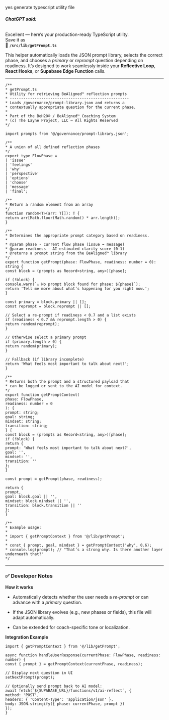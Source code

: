 yes generate typescript utility file

###### **ChatGPT said:**

Excellent — here’s your production-ready TypeScript utility.  
 Save it as  
 📄 **`/src/lib/getPrompt.ts`**

This helper automatically loads the JSON prompt library, selects the correct phase, and chooses a *primary* or *reprompt* question depending on readiness. It’s designed to work seamlessly inside your **Reflective Loop**, **React Hooks**, or **Supabase Edge Function** calls.

---

`/**`  
 `* getPrompt.ts`  
 `* Utility for retrieving BeAligned™ reflection prompts`  
 `* -----------------------------------------------------`  
 `* Loads /governance/prompt-library.json and returns a`  
 `* contextually appropriate question for the current phase.`  
 `*`  
 `* Part of the BeH2O® / BeAligned™ Coaching System`  
 `* (c) The Layne Project, LLC — All Rights Reserved`  
 `*/`

`import prompts from '@/governance/prompt-library.json';`

`/**`  
 `* A union of all defined reflection phases`  
 `*/`  
`export type FlowPhase =`  
  `| 'issue'`  
  `| 'feelings'`  
  `| 'why'`  
  `| 'perspective'`  
  `| 'options'`  
  `| 'choose'`  
  `| 'message'`  
  `| 'final';`

`/**`  
 `* Return a random element from an array`  
 `*/`  
`function random<T>(arr: T[]): T {`  
  `return arr[Math.floor(Math.random() * arr.length)];`  
`}`

`/**`  
 `* Determines the appropriate prompt category based on readiness.`  
 `*`  
 `* @param phase - current flow phase (issue → message)`  
 `* @param readiness - AI-estimated clarity score (0–1)`  
 `* @returns a prompt string from the BeAligned™ library`  
 `*/`  
`export function getPrompt(phase: FlowPhase, readiness: number = 0): string {`  
  `const block = (prompts as Record<string, any>)[phase];`

  `if (!block) {`  
    ``console.warn(`⚠️ No prompt block found for phase: ${phase}`);``  
    `return 'Tell me more about what’s happening for you right now.';`  
  `}`

  `const primary = block.primary || [];`  
  `const reprompt = block.reprompt || [];`

  `// Select a re-prompt if readiness < 0.7 and a list exists`  
  `if (readiness < 0.7 && reprompt.length > 0) {`  
    `return random(reprompt);`  
  `}`

  `// Otherwise select a primary prompt`  
  `if (primary.length > 0) {`  
    `return random(primary);`  
  `}`

  `// Fallback (if library incomplete)`  
  `return 'What feels most important to talk about next?';`  
`}`

`/**`  
 `* Returns both the prompt and a structured payload that`  
 `* can be logged or sent to the AI model for context.`  
 `*/`  
`export function getPromptContext(`  
  `phase: FlowPhase,`  
  `readiness: number = 0`  
`): {`  
  `prompt: string;`  
  `goal: string;`  
  `mindset: string;`  
  `transition: string;`  
`} {`  
  `const block = (prompts as Record<string, any>)[phase];`  
  `if (!block) {`  
    `return {`  
      `prompt: 'What feels most important to talk about next?',`  
      `goal: '',`  
      `mindset: '',`  
      `transition: ''`  
    `};`  
  `}`

  `const prompt = getPrompt(phase, readiness);`

  `return {`  
    `prompt,`  
    `goal: block.goal || '',`  
    `mindset: block.mindset || '',`  
    `transition: block.transition || ''`  
  `};`  
`}`

`/**`  
 `* Example usage:`  
 `*`  
 `* import { getPromptContext } from '@/lib/getPrompt';`  
 `*`  
 `* const { prompt, goal, mindset } = getPromptContext('why', 0.6);`  
 `* console.log(prompt); // "That’s a strong why. Is there another layer underneath that?"`  
 `*/`

---

### **✅ Developer Notes**

**How it works**

* Automatically detects whether the user needs a *re-prompt* or can advance with a *primary* question.

* If the JSON library evolves (e.g., new phases or fields), this file will adapt automatically.

* Can be extended for coach-specific tone or localization.

**Integration Example**

`import { getPromptContext } from '@/lib/getPrompt';`

`async function handleUserResponse(currentPhase: FlowPhase, readiness: number) {`  
  `const { prompt } = getPromptContext(currentPhase, readiness);`

  `// Display next question in UI`  
  `setNextPrompt(prompt);`

  `// Optionally send prompt back to AI model:`  
  ``await fetch(`${SUPABASE_URL}/functions/v1/ai-reflect`, {``  
    `method: 'POST',`  
    `headers: { 'Content-Type': 'application/json' },`  
    `body: JSON.stringify({ phase: currentPhase, prompt })`  
  `});`  
`}`

